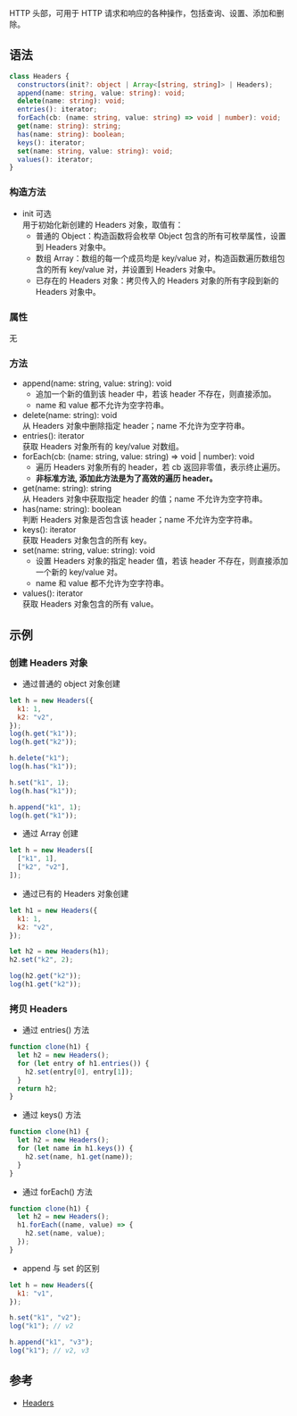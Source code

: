 HTTP 头部，可用于 HTTP 请求和响应的各种操作，包括查询、设置、添加和删除。

## 语法
```typescript
class Headers {
  constructors(init?: object | Array<[string, string]> | Headers);
  append(name: string, value: string): void;
  delete(name: string): void;
  entries(): iterator;
  forEach(cb: (name: string, value: string) => void | number): void;
  get(name: string): string;
  has(name: string): boolean;
  keys(): iterator;
  set(name: string, value: string): void;
  values(): iterator;
}
```

### 构造方法
- init  可选<br>用于初始化新创建的 Headers 对象，取值有：
  - 普通的 Object：构造函数将会枚举 Object 包含的所有可枚举属性，设置到 Headers 对象中。
  - 数组 Array：数组的每一个成员均是 key/value 对，构造函数遍历数组包含的所有 key/value 对，并设置到 Headers 对象中。
  - 已存在的 Headers 对象：拷贝传入的 Headers 对象的所有字段到新的 Headers 对象中。

### 属性
无

### 方法
- append(name: string, value: string):  void
  - 追加一个新的值到该 header 中，若该 header 不存在，则直接添加。
  - name 和 value 都不允许为空字符串。
- delete(name: string):  void<br>从 Headers 对象中删除指定 header；name 不允许为空字符串。
- entries():  iterator<br>获取 Headers 对象所有的 key/value 对数组。
- forEach(cb: (name: string, value: string) => void | number):  void
  - 遍历 Headers 对象所有的 header，若 cb 返回非零值，表示终止遍历。
  - <b>非标准方法, 添加此方法是为了高效的遍历 header。</b><br>
- get(name: string):  string<br>从 Headers 对象中获取指定 header 的值；name 不允许为空字符串。<br>
- has(name: string):  boolean<br>判断 Headers 对象是否包含该 header；name 不允许为空字符串。<br>
- keys():  iterator<br>获取 Headers 对象包含的所有 key。
- set(name: string, value: string):  void
  - 设置 Headers 对象的指定 header 值，若该 header 不存在，则直接添加一个新的 key/value 对。
  - name 和 value 都不允许为空字符串。
- values():  iterator<br>获取 Headers 对象包含的所有 value。

## 示例
### 创建 Headers 对象
- 通过普通的 object 对象创建
```js
let h = new Headers({
  k1: 1,
  k2: "v2",
});
log(h.get("k1"));
log(h.get("k2"));

h.delete("k1");
log(h.has("k1"));

h.set("k1", 1);
log(h.has("k1"));

h.append("k1", 1);
log(h.get("k1"));
```

- 通过 Array 创建
```js
let h = new Headers([
  ["k1", 1],
  ["k2", "v2"],
]);
```

- 通过已有的 Headers 对象创建
```js
let h1 = new Headers({
  k1: 1,
  k2: "v2",
});

let h2 = new Headers(h1);
h2.set("k2", 2);

log(h2.get("k2"));
log(h1.get("k2"));
```

### 拷贝 Headers
- 通过 entries() 方法
```js
function clone(h1) {
  let h2 = new Headers();
  for (let entry of h1.entries()) {
    h2.set(entry[0], entry[1]);
  }
  return h2;
}
```

- 通过 keys() 方法
```js
function clone(h1) {
  let h2 = new Headers();
  for (let name in h1.keys()) {
    h2.set(name, h1.get(name));
  }
}
```

- 通过 forEach() 方法
```js
function clone(h1) {
  let h2 = new Headers();
  h1.forEach((name, value) => {
    h2.set(name, value);
  });
}
```

- append 与 set 的区别
```js
let h = new Headers({
  k1: "v1",
});

h.set("k1", "v2");
log("k1"); // v2

h.append("k1", "v3");
log("k1"); // v2, v3
```

## 参考
- [Headers](https://developer.mozilla.org/en-US/docs/Web/API/Headers)
